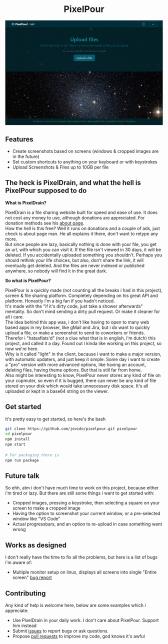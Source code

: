 <h1 align="center">PixelPour</h1>

<div align="center">
	
![Screenshot of PixelPour](https://raw.githubusercontent.com/jevido/pixelpour/master/screenshot.png)

</div>



## Features

- Create screenshots based on screens (windows & cropped images are in the future)
- Set custom shortcuts to anything on your keyboard or with keystrokes
- Upload Screenshots &amp; Files up to 10GB per file

## The heck is PixelDrain, and what the hell is PixelPour supposed to do
**What is PixelDrain?**

PixelDrain is a file sharing website built for speed and ease of use. It does not cost any money to use, although donations are appreciated. For donation methods see his [about page](https://pixeldrain.com/about).  
How the hell is this free? Well it runs on donations and a couple of ads, just check is about page man. He all explains it there, don't want to retype any more.  
But since people are lazy, basically nothing is done with your file, you get an url, with which you can visit it. If the file isn't viewed in 30 days, it will be deleted. If you accidentally uploaded something you shouldn't. Perhaps you should rethink your life choices, but also, don't share the link, it will eventually get deleted. And the files are never indexed or published anywhere, so nobody will find it in the great dark.


**So what is PixelPour?** 

PixelPour is a quickly made (not counting all the breaks i had in this project), screen &amp; file sharing platform. Completely depending on his great API and platform. Honestly i'm a big fan if you hadn't noticed.  
It's made with the "if it's dirty code, just take a shower afterwards" mentality. So don't mind sending a dirty pull request. Or make it cleaner for all i care.  
The idea behind this app was, i don't like having to open to many web based apps in my browser, like gMail and Jira, but i do want to quickly upload a file, or make a screenshot to send to coworkers or friends. Therefor i "hatsaflats'd" (not a clue what that is in english, i'm dutch) this project, and called it a day. Found out i kinda like working on this project, so now we're here.  
Why is it called "light" in the client, because i want to make a major version, with automatic updaters, and just keep it simple. Some day i want to create a "pro" version with more advanced options, like having an account, deleting files, having theme options. But that is still far from home.  
Also might be interesting to know, PixelPour never stores any kind of file on your copmuter, so even if it is bugged, there can never be any kind of file stored on your disk which would take unnecessary disk space. It's all uploaded or kept in a base64 string on the viewer.

## Get started

It's pretty easy to get started, so here's the bash

```bash
git clone https://github.com/jevido/pixelpour.git pixelpour
cd pixelpour
npm install
npm start

# For packaging there is
npm run package
```


## Future talk

So ehh, atm i don't have much time to work on this project, because either i'm tired or lazy. But there are still some things i want to get started with:
- Cropped images, pressing a keystroke, then selecting a square on your screen to make a cropped image
- Having the option to screenshot your current window, or a pre-selected window like "VS Code"
- Actual progressbars, and an option to re-upload in case something went wrong

## Works as designed

I don't really have the time to fix all the problems, but here is a list of bugs i'm aware of:
- Multiple monitor setup on linux, displays all screens into single "Entire screen" [bug report](https://bugs.chromium.org/p/chromium/issues/detail?id=396091)

## Contributing

Any kind of help is welcome here, below are some examples which i appreciate:

- Use PixelDrain in your daily work. I don't care about PixelPour. Support him instead
- Submit [issues](http://github.com/jevido/pixelpour/issues) to report bugs or ask questions.
- Propose [pull requests](http://github.com/jevido/pixelpour/pulls) to improve my code, god knows it's awful
